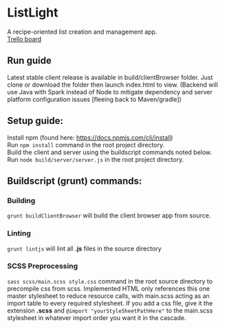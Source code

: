 # ListLight
A recipe-oriented list creation and management app. <br /> [Trello board](https://trello.com/b/6ezFxdMK/grocery-app)

## Run guide
Latest stable client release is available in build/clientBrowser folder. Just clone or download the folder then launch index.html to view. (Backend will use Java with Spark instead of Node to mitigate
  dependency and server platform configuration issues [fleeing back to Maven/gradle])

<!-- SERVER COMMANDS OUTDATED, BUILDING BACKEND WITH SPARK INSTEAD
## Prerequisite server software
Node.js, npm, and MongoDB all need to be installed.
-->

## Setup guide:
Install npm (found here: https://docs.npmjs.com/cli/install) <br />
Run ```npm install``` command in the root project directory. <br />
Build the client and server using the buildscript commands noted below. <br />
Run ```node build/server/server.js``` in the root project directory.


## Buildscript (grunt) commands:
### Building
`grunt buildClientBrowser` will build the client browser app from source. <br />
<!--* `grunt buildServer` will build the **Node** server. -->

### Linting
`grunt lintjs` will lint all **.js** files in the source directory

### SCSS Preprocessing
`sass scss/main.scss style.css` command in the root source directory to precompile css from scss. Implemented HTML
only references this one master stylesheet to reduce resource calls,
with main.scss acting as an import table to every required stylesheet. If you
add a css file, give it the extension **.scss** and `@import "yourStyleSheetPathHere"`
to the main.scss stylesheet in whatever import order you want it in
the cascade.
